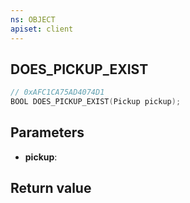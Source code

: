 ```yaml
---
ns: OBJECT
apiset: client
---
```

## DOES_PICKUP_EXIST

```c
// 0xAFC1CA75AD4074D1
BOOL DOES_PICKUP_EXIST(Pickup pickup);
```


## Parameters
* **pickup**:

## Return value

